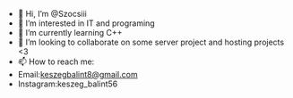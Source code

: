 - 👋 Hi, I’m @Szocsiii
- 👀 I’m interested in IT and programing
- 🌱 I’m currently learning C++
- 💞️ I’m looking to collaborate on some server project and hosting projects <3
- 📫 How to reach me:
- Email:keszegbalint8@gmail.com
- Instagram:keszeg_balint56

<!---
Szocsiii/Szocsiii is a ✨ special ✨ repository because its `README.md` (this file) appears on your GitHub profile.
You can click the Preview link to take a look at your changes.
--->
